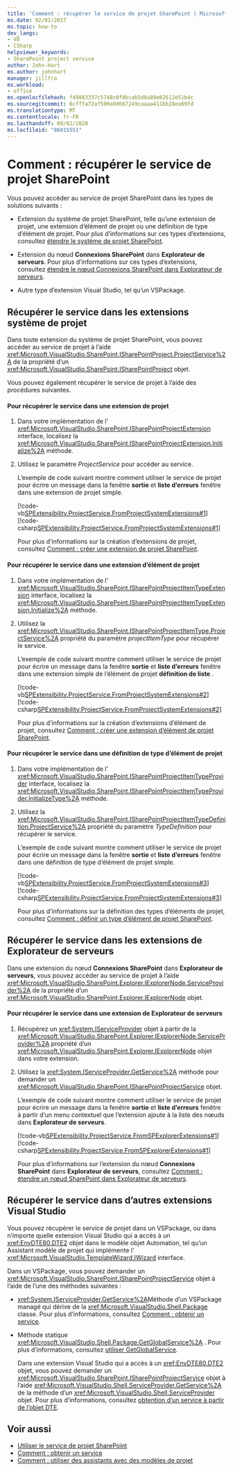 ```yaml
---
title: 'Comment : récupérer le service de projet SharePoint | Microsoft Docs'
ms.date: 02/02/2017
ms.topic: how-to
dev_langs:
- VB
- CSharp
helpviewer_keywords:
- SharePoint project service
author: John-Hart
ms.author: johnhart
manager: jillfra
ms.workload:
- office
ms.openlocfilehash: f49883337c5748c0f8bcab5d0a88e02612e51b4c
ms.sourcegitcommit: 6cfffa72af599a9d667249caaaa411bb28ea69fd
ms.translationtype: MT
ms.contentlocale: fr-FR
ms.lasthandoff: 09/02/2020
ms.locfileid: "86015551"
---
```

# <a name="how-to-retrieve-the-sharepoint-project-service"></a>Comment : récupérer le service de projet SharePoint
  Vous pouvez accéder au service de projet SharePoint dans les types de solutions suivants :

- Extension du système de projet SharePoint, telle qu’une extension de projet, une extension d’élément de projet ou une définition de type d’élément de projet. Pour plus d’informations sur ces types d’extensions, consultez [étendre le système de projet SharePoint](../sharepoint/extending-the-sharepoint-project-system.md).

- Extension du nœud **Connexions SharePoint** dans **Explorateur de serveurs**. Pour plus d’informations sur ces types d’extensions, consultez [étendre le nœud Connexions SharePoint dans Explorateur de serveurs](../sharepoint/extending-the-sharepoint-connections-node-in-server-explorer.md).

- Autre type d’extension Visual Studio, tel qu’un VSPackage.

## <a name="retrieve-the-service-in-project-system-extensions"></a>Récupérer le service dans les extensions système de projet
 Dans toute extension du système de projet SharePoint, vous pouvez accéder au service de projet à l’aide <xref:Microsoft.VisualStudio.SharePoint.ISharePointProject.ProjectService%2A> de la propriété d’un <xref:Microsoft.VisualStudio.SharePoint.ISharePointProject> objet.

 Vous pouvez également récupérer le service de projet à l’aide des procédures suivantes.

#### <a name="to-retrieve-the-service-in-a-project-extension"></a>Pour récupérer le service dans une extension de projet

1. Dans votre implémentation de l' <xref:Microsoft.VisualStudio.SharePoint.ISharePointProjectExtension> interface, localisez la <xref:Microsoft.VisualStudio.SharePoint.ISharePointProjectExtension.Initialize%2A> méthode.

2. Utilisez le paramètre *ProjectService* pour accéder au service.

     L’exemple de code suivant montre comment utiliser le service de projet pour écrire un message dans la fenêtre **sortie** et **liste d’erreurs** fenêtre dans une extension de projet simple.

     [!code-vb[SPExtensibility.ProjectService.FromProjectSystemExtensions#1](../sharepoint/codesnippet/VisualBasic/spextensibility.projectservice.fromprojectsystemextensions.getprojectservice/extension/extension.vb#1)]
     [!code-csharp[SPExtensibility.ProjectService.FromProjectSystemExtensions#1](../sharepoint/codesnippet/CSharp/spextensibility.projectservice.fromprojectsystemextensions.getprojectservice/extension/extension.cs#1)]

     Pour plus d’informations sur la création d’extensions de projet, consultez [Comment : créer une extension de projet SharePoint](../sharepoint/how-to-create-a-sharepoint-project-extension.md).

#### <a name="to-retrieve-the-service-in-a-project-item-extension"></a>Pour récupérer le service dans une extension d’élément de projet

1. Dans votre implémentation de l' <xref:Microsoft.VisualStudio.SharePoint.ISharePointProjectItemTypeExtension> interface, localisez la <xref:Microsoft.VisualStudio.SharePoint.ISharePointProjectItemTypeExtension.Initialize%2A> méthode.

2. Utilisez la <xref:Microsoft.VisualStudio.SharePoint.ISharePointProjectItemType.ProjectService%2A> propriété du paramètre *projectItemType* pour récupérer le service.

     L’exemple de code suivant montre comment utiliser le service de projet pour écrire un message dans la fenêtre **sortie** et **liste d’erreurs** fenêtre dans une extension simple de l’élément de projet **définition de liste** .

     [!code-vb[SPExtensibility.ProjectService.FromProjectSystemExtensions#2](../sharepoint/codesnippet/VisualBasic/spextensibility.projectservice.fromprojectsystemextensions.getprojectservice/extension/extension.vb#2)]
     [!code-csharp[SPExtensibility.ProjectService.FromProjectSystemExtensions#2](../sharepoint/codesnippet/CSharp/spextensibility.projectservice.fromprojectsystemextensions.getprojectservice/extension/extension.cs#2)]

     Pour plus d’informations sur la création d’extensions d’élément de projet, consultez [Comment : créer une extension d’élément de projet SharePoint](../sharepoint/how-to-create-a-sharepoint-project-item-extension.md).

#### <a name="to-retrieve-the-service-in-a-project-item-type-definition"></a>Pour récupérer le service dans une définition de type d’élément de projet

1. Dans votre implémentation de l' <xref:Microsoft.VisualStudio.SharePoint.ISharePointProjectItemTypeProvider> interface, localisez la <xref:Microsoft.VisualStudio.SharePoint.ISharePointProjectItemTypeProvider.InitializeType%2A> méthode.

2. Utilisez la <xref:Microsoft.VisualStudio.SharePoint.ISharePointProjectItemTypeDefinition.ProjectService%2A> propriété du paramètre *TypeDefinition* pour récupérer le service.

     L’exemple de code suivant montre comment utiliser le service de projet pour écrire un message dans la fenêtre **sortie** et **liste d’erreurs** fenêtre dans une définition de type d’élément de projet simple.

     [!code-vb[SPExtensibility.ProjectService.FromProjectSystemExtensions#3](../sharepoint/codesnippet/VisualBasic/spextensibility.projectservice.fromprojectsystemextensions.getprojectservice/extension/extension.vb#3)]
     [!code-csharp[SPExtensibility.ProjectService.FromProjectSystemExtensions#3](../sharepoint/codesnippet/CSharp/spextensibility.projectservice.fromprojectsystemextensions.getprojectservice/extension/extension.cs#3)]

     Pour plus d’informations sur la définition des types d’éléments de projet, consultez [Comment : définir un type d’élément de projet SharePoint](../sharepoint/how-to-define-a-sharepoint-project-item-type.md).

## <a name="retrieve-the-service-in-server-explorer-extensions"></a>Récupérer le service dans les extensions de Explorateur de serveurs
 Dans une extension du nœud **Connexions SharePoint** dans **Explorateur de serveurs**, vous pouvez accéder au service de projet à l’aide <xref:Microsoft.VisualStudio.SharePoint.Explorer.IExplorerNode.ServiceProvider%2A> de la propriété d’un <xref:Microsoft.VisualStudio.SharePoint.Explorer.IExplorerNode> objet.

#### <a name="to-retrieve-the-service-in-a-server-explorer-extension"></a>Pour récupérer le service dans une extension de Explorateur de serveurs

1. Récupérez un <xref:System.IServiceProvider> objet à partir de la <xref:Microsoft.VisualStudio.SharePoint.Explorer.IExplorerNode.ServiceProvider%2A> propriété d’un <xref:Microsoft.VisualStudio.SharePoint.Explorer.IExplorerNode> objet dans votre extension.

2. Utilisez la <xref:System.IServiceProvider.GetService%2A> méthode pour demander un <xref:Microsoft.VisualStudio.SharePoint.ISharePointProjectService> objet.

     L’exemple de code suivant montre comment utiliser le service de projet pour écrire un message dans la fenêtre **sortie** et **liste d’erreurs** fenêtre à partir d’un menu contextuel que l’extension ajoute à la liste des nœuds dans **Explorateur de serveurs**.

     [!code-vb[SPExtensibility.ProjectService.FromSPExplorerExtensions#1](../sharepoint/codesnippet/VisualBasic/spextensibility.projectservice.fromspexplorerextensions.getprojectservice/extension/extension.vb#1)]
     [!code-csharp[SPExtensibility.ProjectService.FromSPExplorerExtensions#1](../sharepoint/codesnippet/CSharp/spextensibility.projectservice.fromspexplorerextensions.getprojectservice/extension/extension.cs#1)]

     Pour plus d’informations sur l’extension du nœud **Connexions SharePoint** dans **Explorateur de serveurs**, consultez [Comment : étendre un nœud SharePoint dans Explorateur de serveurs](../sharepoint/how-to-extend-a-sharepoint-node-in-server-explorer.md).

## <a name="retrieve-the-service-in-other-visual-studio-extensions"></a>Récupérer le service dans d’autres extensions Visual Studio
 Vous pouvez récupérer le service de projet dans un VSPackage, ou dans n’importe quelle extension Visual Studio qui a accès à un <xref:EnvDTE80.DTE2> objet dans le modèle objet Automation, tel qu’un Assistant modèle de projet qui implémente l' <xref:Microsoft.VisualStudio.TemplateWizard.IWizard> interface.

 Dans un VSPackage, vous pouvez demander un <xref:Microsoft.VisualStudio.SharePoint.ISharePointProjectService> objet à l’aide de l’une des méthodes suivantes :

- <xref:System.IServiceProvider.GetService%2A>Méthode d’un VSPackage managé qui dérive de la <xref:Microsoft.VisualStudio.Shell.Package> classe. Pour plus d’informations, consultez [Comment : obtenir un service](../extensibility/how-to-get-a-service.md).

- Méthode statique <xref:Microsoft.VisualStudio.Shell.Package.GetGlobalService%2A> . Pour plus d’informations, consultez [utiliser GetGlobalService](../extensibility/internals/service-essentials.md#how-to-use-getglobalservice).

  Dans une extension Visual Studio qui a accès à un <xref:EnvDTE80.DTE2> objet, vous pouvez demander un <xref:Microsoft.VisualStudio.SharePoint.ISharePointProjectService> objet à l’aide <xref:Microsoft.VisualStudio.Shell.ServiceProvider.GetService%2A> de la méthode d’un <xref:Microsoft.VisualStudio.Shell.ServiceProvider> objet. Pour plus d’informations, consultez [obtention d’un service à partir de l’objet DTE](../extensibility/how-to-get-a-service.md#getting-a-service-from-the-dte-object).

## <a name="see-also"></a>Voir aussi
- [Utiliser le service de projet SharePoint](../sharepoint/using-the-sharepoint-project-service.md)
- [Comment : obtenir un service](../extensibility/how-to-get-a-service.md)
- [Comment : utiliser des assistants avec des modèles de projet](../extensibility/how-to-use-wizards-with-project-templates.md)

